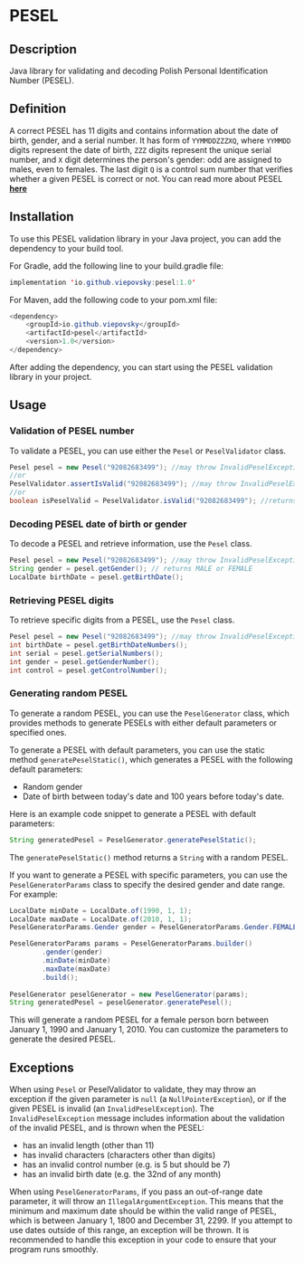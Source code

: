 # PESEL

## Description

Java library for validating and decoding Polish Personal Identification Number (PESEL).

## Definition

A correct PESEL has 11 digits and contains information about the date of birth, gender, and a serial number.
It has form of `YYMMDDZZZXQ`, where `YYMMDD` digits represent the date of birth, `ZZZ` digits represent the unique serial number,
and `X` digit determines the person's gender: odd are assigned to males, even to females.
The last digit `Q` is a control sum number that verifies whether a given PESEL is correct or not.
You can read more about PESEL [**here**](https://en.wikipedia.org/wiki/PESEL)


## Installation

To use this PESEL validation library in your Java project, you can add the dependency to your build tool.

For Gradle, add the following line to your build.gradle file:

```java
implementation 'io.github.viepovsky:pesel:1.0'
```

For Maven, add the following code to your pom.xml file:

```java
<dependency>
    <groupId>io.github.viepovsky</groupId>
    <artifactId>pesel</artifactId>
    <version>1.0</version>
</dependency>
```

After adding the dependency, you can start using the PESEL validation library in your project.

## Usage

### Validation of PESEL number

To validate a PESEL, you can use either the `Pesel` or `PeselValidator` class.

```java
Pesel pesel = new Pesel("92082683499"); //may throw InvalidPeselException
//or
PeselValidator.assertIsValid("92082683499"); //may throw InvalidPeselException
//or
boolean isPeselValid = PeselValidator.isValid("92082683499"); //returns true or false
```

### Decoding PESEL date of birth or gender

To decode a PESEL and retrieve information, use the `Pesel` class.

```java
Pesel pesel = new Pesel("92082683499"); //may throw InvalidPeselException
String gender = pesel.getGender(); // returns MALE or FEMALE
LocalDate birthDate = pesel.getBirthDate();
```

### Retrieving PESEL digits

To retrieve specific digits from a PESEL, use the `Pesel` class.

```java
Pesel pesel = new Pesel("92082683499"); //may throw InvalidPeselException
int birthDate = pesel.getBirthDateNumbers();
int serial = pesel.getSerialNumbers();
int gender = pesel.getGenderNumber();
int control = pesel.getControlNumber();
```

### Generating random PESEL

To generate a random PESEL, you can use the `PeselGenerator` class, which provides methods to generate PESELs with either default parameters or specified ones.

To generate a PESEL with default parameters, you can use the static method `generatePeselStatic()`, which generates a PESEL with the following default parameters:

- Random gender
- Date of birth between today's date and 100 years before today's date.

Here is an example code snippet to generate a PESEL with default parameters:

```java
String generatedPesel = PeselGenerator.generatePeselStatic();
```
The `generatePeselStatic()` method returns a `String` with a random PESEL.

If you want to generate a PESEL with specific parameters, you can use the `PeselGeneratorParams` class to specify the desired gender and date range. For example:

```java
LocalDate minDate = LocalDate.of(1990, 1, 1); 
LocalDate maxDate = LocalDate.of(2010, 1, 1);
PeselGeneratorParams.Gender gender = PeselGeneratorParams.Gender.FEMALE;

PeselGeneratorParams params = PeselGeneratorParams.builder()
        .gender(gender)
        .minDate(minDate)
        .maxDate(maxDate)
        .build();
        
PeselGenerator peselGenerator = new PeselGenerator(params);
String generatedPesel = peselGenerator.generatePesel();
```

This will generate a random PESEL for a female person born between January 1, 1990 and January 1, 2010. You can customize the parameters to generate the desired PESEL.

## Exceptions

When using `Pesel` or PeselValidator to validate, they may throw an exception if the given parameter is `null` (a `NullPointerException`), or if the given PESEL is invalid (an `InvalidPeselException`).
The `InvalidPeselException` message includes information about the validation of the invalid PESEL, and is thrown when the PESEL:
- has an invalid length (other than 11)
- has invalid characters (characters other than digits)
- has an invalid control number (e.g. is 5 but should be 7)
- has an invalid birth date (e.g. the 32nd of any month)

When using `PeselGeneratorParams`, if you pass an out-of-range date parameter, it will throw an `IllegalArgumentException`.
This means that the minimum and maximum date should be within the valid range of PESEL, which is between January 1, 1800 and December 31, 2299. 
If you attempt to use dates outside of this range, an exception will be thrown. 
It is recommended to handle this exception in your code to ensure that your program runs smoothly.
